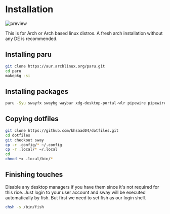 # Installation 

![preview](https://github.com/khsaad04/dotfiles/blob/sway/assets/preview.png?raw=true)

This is for Arch or Arch based linux distros. A fresh arch installation without any DE is recommended.

## Installing paru
```sh
git clone https://aur.archlinux.org/paru.git
cd paru
makepkg -si
```

## Installing packages
```sh
paru -Syu swayfx swaybg waybar xdg-desktop-portal-wlr pipewire pipewire-pulse pipewire-jack wireplumber qt5-wayland qt6-wayland fish kitty starship neovim wofi dunst libnotify pamixer neofetch ttf-firacode-nerd --needed
```

## Copying dotfiles
```sh
git clone https://github.com/khsaad04/dotfiles.git
cd dotfiles
git checkout sway
cp -r .config/* ~/.config
cp -r .local/* ~/.local
cd 
chmod +x .local/bin/*
```

## Finishing touches
Disable any desktop managers if you have them since it's not required for this rice. Just login to your user account and sway will be executed automatically by fish. But first we need to set fish as our login shell.

```sh
chsh -s /bin/fish
```
